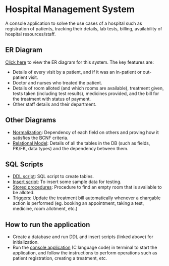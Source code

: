 # Hospital Management System
A console application to solve the use cases of a hospital such as registration of patients, tracking their details, lab tests, billing, availability of hospital resources/staff.

## ER Diagram
[Click here](https://github.com/msinojia/hms/blob/main/ER_diagram.pdf) to view the ER diagram for this system. The key features are:

- Details of every visit by a patient, and if it was an in-patient or out-patient visit.
- Doctor and nurses who treated the patient.
- Details of room alloted (and which rooms are available), treatment given, tests taken (including test results), medicines provided, and the bill for the treatment with status of payment.
- Other staff details and their department.

## Other Diagrams

- [Normalization](https://github.com/msinojia/hms/blob/main/normalization.pdf): Dependency of each field on others and proving how it satisfies the BCNF criteria.
- [Relational Model](https://github.com/msinojia/hms/blob/main/relational_model.pdf): Details of all the tables in the DB (such as fields, PK/FK, data types) and the dependency between them.

## SQL Scripts
- [DDL script](https://github.com/msinojia/hms/blob/main/DDL_script.sql): SQL script to create tables.
- [Insert script](https://github.com/msinojia/hms/blob/main/insert_script.sql): To insert some sample data for testing.
- [Stored procedures](https://github.com/msinojia/hms/blob/main/stored_procedures.sql): Procedure to find an empty room that is available to be alloted.
- [Triggers](https://github.com/msinojia/hms/blob/main/triggers.sql): Update the treatment bill automatically whenever a chargable action is performed (eg. booking an appointment, taking a test, medicine, room allotment, etc.)

## How to run the application
- Create a database and run DDL and insert scripts (linked above) for initialization.
- Run the [console application](https://github.com/msinojia/hms/blob/main/console_application.c) (C language code) in terminal to start the application, and follow the instructions to perform operations such as patient registration, creating a treatment, etc.
